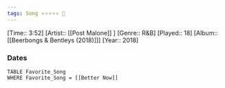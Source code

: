 ```yaml
---
tags: Song ⭐⭐⭐⭐⭐ 💛
---
```

[Time:: 3:52]
[Artist:: [[Post Malone]] ]
[Genre:: R&B]
[Played:: 18]
[Album:: [[Beerbongs & Bentleys (2018)]]]
[Year:: 2018]
### Dates
````dataview
TABLE Favorite_Song
WHERE Favorite_Song = [[Better Now]]
````